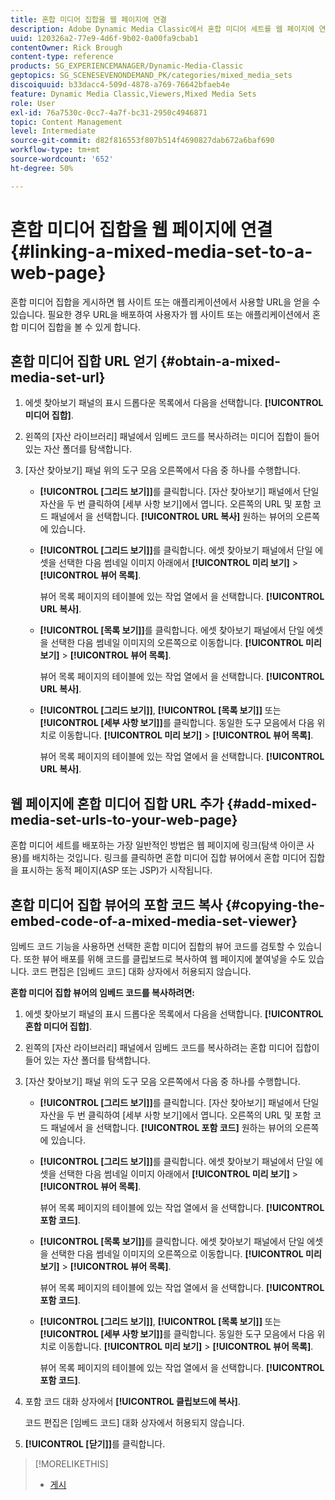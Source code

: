 ```yaml
---
title: 혼합 미디어 집합을 웹 페이지에 연결
description: Adobe Dynamic Media Classic에서 혼합 미디어 세트를 웹 페이지에 연결하는 방법을 알아봅니다.
uuid: 120326a2-77e9-4d6f-9b02-0a00fa9cbab1
contentOwner: Rick Brough
content-type: reference
products: SG_EXPERIENCEMANAGER/Dynamic-Media-Classic
geptopics: SG_SCENESEVENONDEMAND_PK/categories/mixed_media_sets
discoiquuid: b33dacc4-509d-4878-a769-76642bfaeb4e
feature: Dynamic Media Classic,Viewers,Mixed Media Sets
role: User
exl-id: 76a7530c-0cc7-4a7f-bc31-2950c4946871
topic: Content Management
level: Intermediate
source-git-commit: d82f816553f807b514f4690827dab672a6baf690
workflow-type: tm+mt
source-wordcount: '652'
ht-degree: 50%

---
```


# 혼합 미디어 집합을 웹 페이지에 연결{#linking-a-mixed-media-set-to-a-web-page}

혼합 미디어 집합을 게시하면 웹 사이트 또는 애플리케이션에서 사용할 URL을 얻을 수 있습니다. 필요한 경우 URL을 배포하여 사용자가 웹 사이트 또는 애플리케이션에서 혼합 미디어 집합을 볼 수 있게 합니다.

## 혼합 미디어 집합 URL 얻기 {#obtain-a-mixed-media-set-url}

1. 에셋 찾아보기 패널의 표시 드롭다운 목록에서 다음을 선택합니다. **[!UICONTROL 미디어 집합]**.
1. 왼쪽의 [자산 라이브러리] 패널에서 임베드 코드를 복사하려는 미디어 집합이 들어 있는 자산 폴더를 탐색합니다.
1. [자산 찾아보기] 패널 위의 도구 모음 오른쪽에서 다음 중 하나를 수행합니다.

   * **[!UICONTROL [그리드 보기]]**&#x200B;를 클릭합니다. [자산 찾아보기] 패널에서 단일 자산을 두 번 클릭하여 [세부 사항 보기]에서 엽니다. 오른쪽의 URL 및 포함 코드 패널에서 을 선택합니다. **[!UICONTROL URL 복사]** 원하는 뷰어의 오른쪽에 있습니다.
   * **[!UICONTROL [그리드 보기]]**&#x200B;를 클릭합니다. 에셋 찾아보기 패널에서 단일 에셋을 선택한 다음 썸네일 이미지 아래에서 **[!UICONTROL 미리 보기]** > **[!UICONTROL 뷰어 목록]**.

     뷰어 목록 페이지의 테이블에 있는 작업 열에서 을 선택합니다. **[!UICONTROL URL 복사]**.

   * **[!UICONTROL [목록 보기]]**&#x200B;를 클릭합니다. 에셋 찾아보기 패널에서 단일 에셋을 선택한 다음 썸네일 이미지의 오른쪽으로 이동합니다. **[!UICONTROL 미리 보기]** > **[!UICONTROL 뷰어 목록]**.

     뷰어 목록 페이지의 테이블에 있는 작업 열에서 을 선택합니다. **[!UICONTROL URL 복사]**.

   * **[!UICONTROL [그리드 보기]]**, **[!UICONTROL [목록 보기]]** 또는 **[!UICONTROL [세부 사항 보기]]**&#x200B;를 클릭합니다. 동일한 도구 모음에서 다음 위치로 이동합니다. **[!UICONTROL 미리 보기]** > **[!UICONTROL 뷰어 목록]**.

     뷰어 목록 페이지의 테이블에 있는 작업 열에서 을 선택합니다. **[!UICONTROL URL 복사]**.

## 웹 페이지에 혼합 미디어 집합 URL 추가 {#add-mixed-media-set-urls-to-your-web-page}

혼합 미디어 세트를 배포하는 가장 일반적인 방법은 웹 페이지에 링크(탐색 아이콘 사용)를 배치하는 것입니다. 링크를 클릭하면 혼합 미디어 집합 뷰어에서 혼합 미디어 집합을 표시하는 동적 페이지(ASP 또는 JSP)가 시작됩니다.

## 혼합 미디어 집합 뷰어의 포함 코드 복사 {#copying-the-embed-code-of-a-mixed-media-set-viewer}

임베드 코드 기능을 사용하면 선택한 혼합 미디어 집합의 뷰어 코드를 검토할 수 있습니다. 또한 뷰어 배포를 위해 코드를 클립보드로 복사하여 웹 페이지에 붙여넣을 수도 있습니다. 코드 편집은 [임베드 코드] 대화 상자에서 허용되지 않습니다.

**혼합 미디어 집합 뷰어의 임베드 코드를 복사하려면:**

1. 에셋 찾아보기 패널의 표시 드롭다운 목록에서 다음을 선택합니다. **[!UICONTROL 혼합 미디어 집합]**.
1. 왼쪽의 [자산 라이브러리] 패널에서 임베드 코드를 복사하려는 혼합 미디어 집합이 들어 있는 자산 폴더를 탐색합니다.
1. [자산 찾아보기] 패널 위의 도구 모음 오른쪽에서 다음 중 하나를 수행합니다.

   * **[!UICONTROL [그리드 보기]]**&#x200B;를 클릭합니다. [자산 찾아보기] 패널에서 단일 자산을 두 번 클릭하여 [세부 사항 보기]에서 엽니다. 오른쪽의 URL 및 포함 코드 패널에서 을 선택합니다. **[!UICONTROL 포함 코드]** 원하는 뷰어의 오른쪽에 있습니다.
   * **[!UICONTROL [그리드 보기]]**&#x200B;를 클릭합니다. 에셋 찾아보기 패널에서 단일 에셋을 선택한 다음 썸네일 이미지 아래에서 **[!UICONTROL 미리 보기]** > **[!UICONTROL 뷰어 목록]**.

     뷰어 목록 페이지의 테이블에 있는 작업 열에서 을 선택합니다. **[!UICONTROL 포함 코드]**.

   * **[!UICONTROL [목록 보기]]**&#x200B;를 클릭합니다. 에셋 찾아보기 패널에서 단일 에셋을 선택한 다음 썸네일 이미지의 오른쪽으로 이동합니다. **[!UICONTROL 미리 보기]** > **[!UICONTROL 뷰어 목록]**.

     뷰어 목록 페이지의 테이블에 있는 작업 열에서 을 선택합니다. **[!UICONTROL 포함 코드]**.

   * **[!UICONTROL [그리드 보기]]**, **[!UICONTROL [목록 보기]]** 또는 **[!UICONTROL [세부 사항 보기]]**&#x200B;를 클릭합니다. 동일한 도구 모음에서 다음 위치로 이동합니다. **[!UICONTROL 미리 보기]** > **[!UICONTROL 뷰어 목록]**.

     뷰어 목록 페이지의 테이블에 있는 작업 열에서 을 선택합니다. **[!UICONTROL 포함 코드]**.

1. 포함 코드 대화 상자에서 **[!UICONTROL 클립보드에 복사]**.

   코드 편집은 [임베드 코드] 대화 상자에서 허용되지 않습니다.

1. **[!UICONTROL [닫기]]**&#x200B;를 클릭합니다.

>[!MORELIKETHIS]
>
>* [게시](publishing-files.md#publishing_files)
